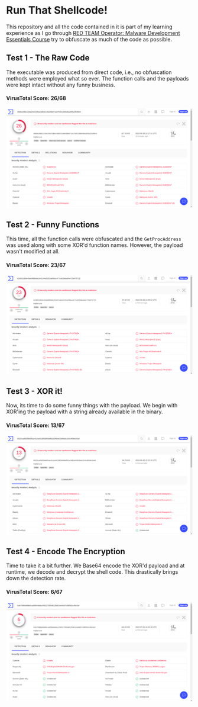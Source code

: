 # Run That Shellcode!

This repository and all the code contained in it is part of my learning experience as I go through [RED TEAM Operator: Malware Development Essentials Course](https://institute.sektor7.net/view/courses/red-team-operator-malware-development-essentials/) try to obfuscate as much of the code as possible.

## Test 1 - The Raw Code

The executable was produced from direct code, i.e., no obfuscation methods were employed what so ever. The function calls and the payloads were kept intact without any funny business.

#### VirusTotal Score: **26/68**

![](images/1.png)

## Test 2 - Funny Functions

This time, all the function calls were obfuscated and the `GetProcAddress` was used along with some XOR'd function names. However, the payload wasn't modified at all.

#### VirusTotal Score: **23/67**

![](images/2.png)

## Test 3 - XOR it!

Now, its time to do some funny things with the payload. We begin with XOR'ing the payload with a string already available in the binary.

#### VirusTotal Score: **13/67**

![](images/3.png)

## Test 4 - Encode The Encryption

Time to take it a bit further.  We Base64 encode the XOR'd payload and at runtime, we decode and decrypt the shell code. This drastically brings down the detection rate.

#### VirusTotal Score: **6/67**

![](images/4.png)
